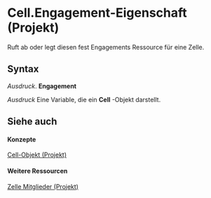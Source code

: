 
# Cell.Engagement-Eigenschaft (Projekt)

Ruft ab oder legt diesen fest Engagements Ressource für eine Zelle.


## Syntax

 _Ausdruck_. **Engagement**

 _Ausdruck_ Eine Variable, die ein **Cell** -Objekt darstellt.


## Siehe auch


#### Konzepte


[Cell-Objekt (Projekt)](553c50f1-1288-72b8-e2d2-74b3aee988c9.md)
#### Weitere Ressourcen


[Zelle Mitglieder (Projekt)](http://msdn.microsoft.com/library/51a8748b-831d-1909-2bbe-255f81321d7e%28Office.15%29.aspx)